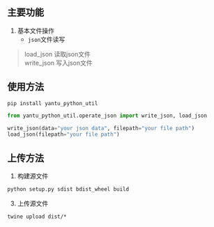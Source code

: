 

## 主要功能
1. 基本文件操作
   - `json`文件读写 

>  load_json 读取json文件  
>  write_json 写入json文件


## 使用方法
```
pip install yantu_python_util
```

```python
from yantu_python_util.operate_json import write_json, load_json

write_json(data="your json data", filepath="your file path")
load_json(filepath="your file path")
```


## 上传方法
1. 构建源文件

``` python
python setup.py sdist bdist_wheel build
```
3. 上传源文件
```shell
twine upload dist/*
```
